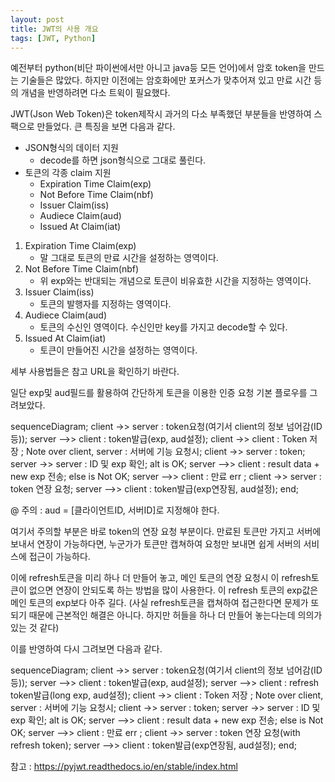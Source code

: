 ```yaml
---
layout: post
title: JWT의 사용 개요
tags: [JWT, Python] 
---
```






예전부터 python(비단 파이썬에서만 아니고 java등 모든 언어)에서 암호 token을 만드는 기술들은 많았다. 하지만 이전에는 암호화에만 포커스가 맞추어져 있고 만료 시간 등의 개념을 반영하려면 다소 트윅이 필요했다. 

JWT(Json Web Token)은 token제작시 과거의 다소 부족했던 부분들을 반영하여 스팩으로 만들었다. 큰 특징을 보면 다음과 같다. 

* JSON형식의 데이터 지원 
  * decode를 하면 json형식으로 그대로 풀린다. 
* 토큰의 각종 claim 지원
  * Expiration Time Claim(exp)
  * Not Before Time Claim(nbf)
  * Issuer Claim(iss)
  * Audiece Claim(aud)
  * Issued At Claim(iat)



1. Expiration Time Claim(exp) 
   * 말 그대로 토큰의 만료 시간을 설정하는 영역이다. 
2. Not Before Time Claim(nbf)
   * 위 exp와는 반대되는 개념으로 토큰이 비유효한 시간을 지정하는 영역이다.
3. Issuer Claim(iss)
   * 토큰의 발행자를 지정하는 영역이다. 
4. Audiece Claim(aud)
   * 토큰의 수신인 영역이다. 수신인만 key를 가지고 decode할 수 있다.
5. Issued At Claim(iat)
   * 토큰이 만들어진 시간을 설정하는 영역이다. 



세부 사용법들은 참고 URL을 확인하기 바란다. 



일단 exp및 aud필드를 활용하여 간단하게 토큰을 이용한 인증 요청 기본 플로우를 그려보았다. 



<div class='mermaid'>
sequenceDiagram; 
    client ->> server : token요청(여기서 client의 정보 넘어감(ID등));
    server -->> client : token발급(exp, aud설정);
client ->> client : Token 저장 ;
Note over client, server : 서버에 기능 요청시;
client ->> server : token;
server ->> server : ID 및 exp 확인;
alt is OK;
	server -->> client : result data + new exp 전송;
else is Not OK;
    server -->> client : 만료 err ;
	client ->> server : token 연장 요청;
	server -->> client : token발급(exp연장됨, aud설정);
end;
</div>


@ 주의 : aud = [클라이언트ID, 서버ID]로 지정해야 한다.



여기서 주의할 부분은 바로 token의 연장 요청 부분이다. 만료된 토큰만 가지고 서버에 보내서 연장이 가능하다면, 누군가가 토큰만 캡쳐하여 요청만 보내면 쉽게 서버의 서비스에 접근이 가능하다. 

이에 refresh토큰을 미리 하나 더 만들어 놓고, 메인 토큰의 연장 요청시 이 refresh토큰이 없으면 연장이 안되도록 하는 방법을 많이 사용한다. 이 refresh 토큰의 exp값은 메인 토큰의 exp보다 아주 길다. (사실 refresh토큰을 캡쳐하여 접근한다면 문제가 또 되기 때문에 근본적인 해결은 아니다. 하지만 허들을 하나 더 만들어 놓는다는데 의의가 있는 것 같다)

이를 반영하여 다시 그려보면 다음과 같다. 

<div class = 'mermaid'>

  sequenceDiagram; 
    client ->> server : token요청(여기서 client의 정보 넘어감(ID등));
    server -->> client : token발급(exp, aud설정);
    server -->> client : refresh token발급(long exp, aud설정);
client ->> client : Token 저장 ;
Note over client, server : 서버에 기능 요청시;
client ->> server : token;
server ->> server : ID 및 exp 확인;
alt is OK;
	server -->> client : result data + new exp 전송;
else is Not OK;
    server -->> client : 만료 err ;
	client ->> server : token 연장 요청(with refresh token);
	server -->> client : token발급(exp연장됨, aud설정);
end; 
</div>





참고 : https://pyjwt.readthedocs.io/en/stable/index.html
